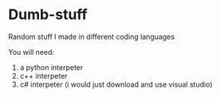 # Dumb-stuff
Random stuff I made in different coding languages


You will need:
1. a python interpeter
2. c++ interpeter
3. c# interpeter
(i would just download and use visual studio)
